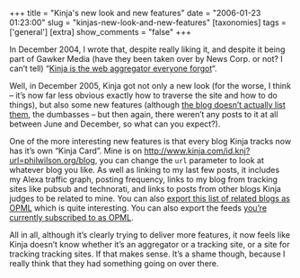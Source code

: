 +++
title = "Kinja's new look and new features"
date = "2006-01-23 01:23:00"
slug = "kinjas-new-look-and-new-features"
[taxonomies]
tags = ['general']
[extra]
show_comments = "false"
+++

In December 2004, I wrote that, despite really liking it, and despite it being part of Gawker Media (have they been taken over by News Corp. or not? I can’t tell) “[Kinja is the web aggregator everyone forgot](http://philwilson.org/blog/2004/12/kinja-gets-it-right.html)“.

Well, in December 2005, Kinja got not only a new look (for the worse, I think – it’s now far less obvious exactly how to traverse the site and how to do things), but also some new features (although [the blog doesn’t actually list them](http://blog.kinja.com/archives/2005/12/kinja_upgrade.html), the dumbasses – but then again, there weren’t any posts to it at all between June and December, so what can you expect?).

One of the more interesting new features is that every blog Kinja tracks now has it’s own “Kinja Card”. Mine is on <http://www.kinja.com/id.knj?url=philwilson.org/blog>, you can change the `url` parameter to look at whatever blog you like. As well as linking to my last few posts, it includes my Alexa traffic graph, posting frequency, links to my blog from tracking sites like pubsub and technorati, and links to posts from other blogs Kinja judges to be related to mine. You can also [export this list of related blogs as OPML](http://feeds.kinja.com/id.knj?url=http%3A%2F%2Fphilwilson.org%2Fblog%2F&format=opml) which is quite interesting. You can also export the feeds [you’re currently subscribed to as OPML](http://www.kinja.com/favorites/pip/default/?format=opml).

All in all, although it’s clearly trying to deliver more features, it now feels like Kinja doesn’t know whether it’s an aggregator or a tracking site, or a site for tracking tracking sites. If that makes sense. It’s a shame though, because I really think that they had something going on over there.

